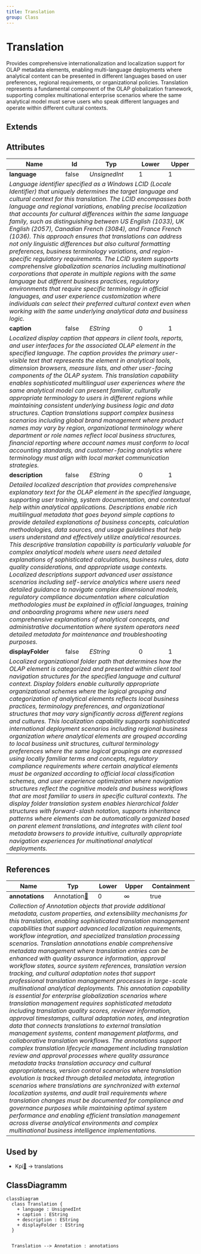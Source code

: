 ```yaml
---
title: Translation
group: Class
---
```


# Translation<a name="class-translation"></a>

Provides comprehensive internationalization and localization support for OLAP metadata elements, enabling multi-language deployments where analytical content can be presented in different languages based on user preferences, regional requirements, or organizational policies. Translation represents a fundamental component of the OLAP globalization framework, supporting complex multinational enterprise scenarios where the same analytical model must serve users who speak different languages and operate within different cultural contexts.

## Extends

## Attributes

<table>
  <thead>
    <tr>
      <th>Name</th>
      <th>Id</th>
      <th>Typ</th>
      <th>Lower</th>
      <th>Upper</th>
    </tr>
  </thead>
  <tbody>
    <tr>
      <td><strong>language</strong></td>
      <td>false</td>
      <td><em>UnsignedInt</em></td>
      <td>1</td>
      <td>1</td>
    </tr>
    <tr>
      <td colspan="5"><em>Language identifier specified as a Windows LCID (Locale Identifier) that uniquely determines the target language and cultural context for this translation. The LCID encompasses both language and regional variations, enabling precise localization that accounts for cultural differences within the same language family, such as distinguishing between US English (1033), UK English (2057), Canadian French (3084), and France French (1036). This approach ensures that translations can address not only linguistic differences but also cultural formatting preferences, business terminology variations, and region-specific regulatory requirements. The LCID system supports comprehensive globalization scenarios including multinational corporations that operate in multiple regions with the same language but different business practices, regulatory environments that require specific terminology in official languages, and user experience customization where individuals can select their preferred cultural context even when working with the same underlying analytical data and business logic.</em></td>
    </tr>
    <tr>
      <td><strong>caption</strong></td>
      <td>false</td>
      <td><em>EString</em></td>
      <td>0</td>
      <td>1</td>
    </tr>
    <tr>
      <td colspan="5"><em>Localized display caption that appears in client tools, reports, and user interfaces for the associated OLAP element in the specified language. The caption provides the primary user-visible text that represents the element in analytical tools, dimension browsers, measure lists, and other user-facing components of the OLAP system. This translation capability enables sophisticated multilingual user experiences where the same analytical model can present familiar, culturally appropriate terminology to users in different regions while maintaining consistent underlying business logic and data structures. Caption translations support complex business scenarios including global brand management where product names may vary by region, organizational terminology where department or role names reflect local business structures, financial reporting where account names must conform to local accounting standards, and customer-facing analytics where terminology must align with local market communication strategies.</em></td>
    </tr>
    <tr>
      <td><strong>description</strong></td>
      <td>false</td>
      <td><em>EString</em></td>
      <td>0</td>
      <td>1</td>
    </tr>
    <tr>
      <td colspan="5"><em>Detailed localized description that provides comprehensive explanatory text for the OLAP element in the specified language, supporting user training, system documentation, and contextual help within analytical applications. Descriptions enable rich multilingual metadata that goes beyond simple captions to provide detailed explanations of business concepts, calculation methodologies, data sources, and usage guidelines that help users understand and effectively utilize analytical resources. This descriptive translation capability is particularly valuable for complex analytical models where users need detailed explanations of sophisticated calculations, business rules, data quality considerations, and appropriate usage contexts. Localized descriptions support advanced user assistance scenarios including self-service analytics where users need detailed guidance to navigate complex dimensional models, regulatory compliance documentation where calculation methodologies must be explained in official languages, training and onboarding programs where new users need comprehensive explanations of analytical concepts, and administrative documentation where system operators need detailed metadata for maintenance and troubleshooting purposes.</em></td>
    </tr>
    <tr>
      <td><strong>displayFolder</strong></td>
      <td>false</td>
      <td><em>EString</em></td>
      <td>0</td>
      <td>1</td>
    </tr>
    <tr>
      <td colspan="5"><em>Localized organizational folder path that determines how the OLAP element is categorized and presented within client tool navigation structures for the specified language and cultural context. Display folders enable culturally appropriate organizational schemes where the logical grouping and categorization of analytical elements reflects local business practices, terminology preferences, and organizational structures that may vary significantly across different regions and cultures. This localization capability supports sophisticated international deployment scenarios including regional business organization where analytical elements are grouped according to local business unit structures, cultural terminology preferences where the same logical groupings are expressed using locally familiar terms and concepts, regulatory compliance requirements where certain analytical elements must be organized according to official local classification schemes, and user experience optimization where navigation structures reflect the cognitive models and business workflows that are most familiar to users in specific cultural contexts. The display folder translation system enables hierarchical folder structures with forward-slash notation, supports inheritance patterns where elements can be automatically organized based on parent element translations, and integrates with client tool metadata browsers to provide intuitive, culturally appropriate navigation experiences for multinational analytical deployments.</em></td>
    </tr>
  </tbody>
</table>

## References

<table>
  <thead>
    <tr>
      <th>Name</th>
      <th>Typ</th>
      <th>Lower</th>
      <th>Upper</th>
      <th>Containment</th>
    </tr>
  </thead>
  <tbody>
    <tr>
      <td><strong>annotations</strong></td>
      <td>Annotation<a href="./class-Annotation">🔗</a></td>
      <td>0</td>
      <td>&infin;</td>
      <td>true</td>
    </tr>
    <tr>
      <td colspan="5"><em>Collection of Annotation objects that provide additional metadata, custom properties, and extensibility mechanisms for this translation, enabling sophisticated translation management capabilities that support advanced localization requirements, workflow integration, and specialized translation processing scenarios. Translation annotations enable comprehensive metadata management where translation entries can be enhanced with quality assurance information, approval workflow states, source system references, translation version tracking, and cultural adaptation notes that support professional translation management processes in large-scale multinational analytical deployments. This annotation capability is essential for enterprise globalization scenarios where translation management requires sophisticated metadata including translation quality scores, reviewer information, approval timestamps, cultural adaptation notes, and integration data that connects translations to external translation management systems, content management platforms, and collaborative translation workflows. The annotations support complex translation lifecycle management including translation review and approval processes where quality assurance metadata tracks translation accuracy and cultural appropriateness, version control scenarios where translation evolution is tracked through detailed metadata, integration scenarios where translations are synchronized with external localization systems, and audit trail requirements where translation changes must be documented for compliance and governance purposes while maintaining optimal system performance and enabling efficient translation management across diverse analytical environments and complex multinational business intelligence implementations.</em></td>
    </tr>
  </tbody>
</table>



## Used by

- Kpi[🔗](./class-Kpi) → translations

## ClassDiagramm

```mermaid
classDiagram
  class Translation {
    + language : UnsignedInt
    + caption : EString
    + description : EString
    + displayFolder : EString
  }


  Translation --> Annotation : annotations

```
